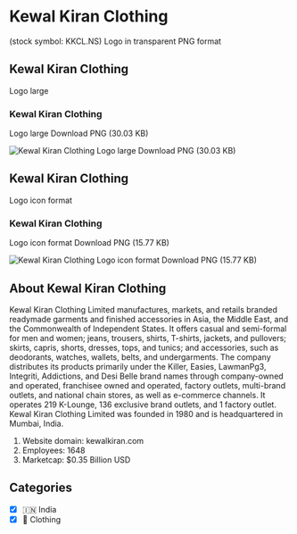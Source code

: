 # Kewal Kiran Clothing
 (stock symbol: KKCL.NS) Logo in transparent PNG format

## Kewal Kiran Clothing
 Logo large

### Kewal Kiran Clothing
 Logo large Download PNG (30.03 KB)

![Kewal Kiran Clothing
 Logo large Download PNG (30.03 KB)](/img/orig/KKCL.NS_BIG-60cbef7b.png)

## Kewal Kiran Clothing
 Logo icon format

### Kewal Kiran Clothing
 Logo icon format Download PNG (15.77 KB)

![Kewal Kiran Clothing
 Logo icon format Download PNG (15.77 KB)](/img/orig/KKCL.NS-bd040638.png)

## About Kewal Kiran Clothing


Kewal Kiran Clothing Limited manufactures, markets, and retails branded readymade garments and finished accessories in Asia, the Middle East, and the Commonwealth of Independent States. It offers casual and semi-formal for men and women; jeans, trousers, shirts, T-shirts, jackets, and pullovers; skirts, capris, shorts, dresses, tops, and tunics; and accessories, such as deodorants, watches, wallets, belts, and undergarments. The company distributes its products primarily under the Killer, Easies, LawmanPg3, Integriti, Addictions, and Desi Belle brand names through company-owned and operated, franchisee owned and operated, factory outlets, multi-brand outlets, and national chain stores, as well as e-commerce channels. It operates 219 K-Lounge, 136 exclusive brand outlets, and 1 factory outlet. Kewal Kiran Clothing Limited was founded in 1980 and is headquartered in Mumbai, India.

1. Website domain: kewalkiran.com
2. Employees: 1648
3. Marketcap: $0.35 Billion USD


## Categories
- [x] 🇮🇳 India
- [x] 👚 Clothing
